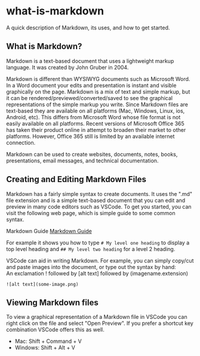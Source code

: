 # what-is-markdown
A quick description of Markdown, its uses, and how to get started.

## What is Markdown?

Markdown is a text-based document that uses a lightweight markup language.
It was created by John Gruber in 2004.

Markdown is different than WYSIWYG documents such as Microsoft Word. In a Word document your edits and presentation is instant and visible graphically on the page. Markdown is a mix of text and simple markup, but it can be rendered/previewed/converted/saved to see the graphical representations of the simple markup you write. Since Markdown files are text-based they are available on all platforms (Mac, Windows, Linux, ios, Android, etc). This differs from Microsoft Word whose file format is not easily available on all platforms. Recent versions of Microsoft Office 365 has taken their product online in attempt to broaden their market to other platforms. However, Office 365 still is limited by an available internet connection.

Markdown can be used to create websites, documents, notes, books, presentations, email messages, and technical documentation.

## Creating and Editing Markdown Files

Markdown has a fairly simple syntax to create documents. It uses the ".md" file extension and is a simple text-based document that you can edit and preview in many code editors such as VSCode. To get you started, you can visit the following web page, which is simple guide to some common syntax.

Markdown Guide [Markdown Guide](https://www.markdownguide.org/basic-syntax/)

For example it shows you how to type `# My level one heading` to display a top level heading and `## My level two heading` for a level 2 heading.

VSCode can aid in writing Markdown. For example, you can simply copy/cut and paste images into the document,
or type out the syntax by hand:  
An exclamation ! followed by [alt text] followed by (imagename.extension)  

`![alt text](some-image.png)`  

## Viewing Markdown files

To view a graphical representation of a Markdown file in VSCode you can right click on the file and select "Open Preview". If you prefer a shortcut key combination VSCode offers this as well.

- Mac: Shift + Command + V
- Windows: Shift + Alt + V
